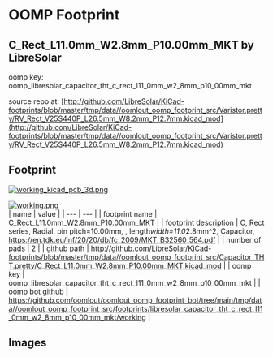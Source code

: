 # OOMP Footprint  
## C_Rect_L11.0mm_W2.8mm_P10.00mm_MKT  by LibreSolar  
  
oomp key: oomp_libresolar_capacitor_tht_c_rect_l11_0mm_w2_8mm_p10_00mm_mkt  
  
source repo at: [http://github.com/LibreSolar/KiCad-footprints/blob/master/tmp/data//oomlout_oomp_footprint_src/Varistor.pretty/RV_Rect_V25S440P_L26.5mm_W8.2mm_P12.7mm.kicad_mod](http://github.com/LibreSolar/KiCad-footprints/blob/master/tmp/data//oomlout_oomp_footprint_src/Varistor.pretty/RV_Rect_V25S440P_L26.5mm_W8.2mm_P12.7mm.kicad_mod)  
## Footprint  
  
[![working_kicad_pcb_3d.png](working_kicad_pcb_3d_600.png)](working_kicad_pcb_3d.png)  
  
[![working.png](working_600.png)](working.png)  
| name | value | 
| --- | --- | 
| footprint name | C_Rect_L11.0mm_W2.8mm_P10.00mm_MKT | 
| footprint description | C, Rect series, Radial, pin pitch=10.00mm, , length*width=11.0*2.8mm^2, Capacitor, https://en.tdk.eu/inf/20/20/db/fc_2009/MKT_B32560_564.pdf | 
| number of pads | 2 | 
| github path | http://github.com/LibreSolar/KiCad-footprints/blob/master/tmp/data//oomlout_oomp_footprint_src/Capacitor_THT.pretty/C_Rect_L11.0mm_W2.8mm_P10.00mm_MKT.kicad_mod | 
| oomp key | oomp_libresolar_capacitor_tht_c_rect_l11_0mm_w2_8mm_p10_00mm_mkt | 
| oomp bot github | https://github.com/oomlout/oomlout_oomp_footprint_bot/tree/main/tmp/data//oomlout_oomp_footprint_src/footprints/libresolar_capacitor_tht_c_rect_l11_0mm_w2_8mm_p10_00mm_mkt/working | 
## Images  
